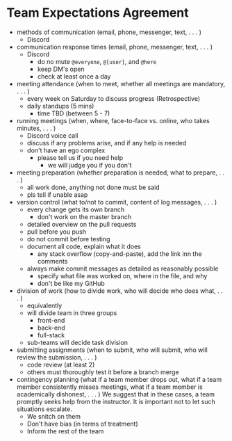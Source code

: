 # Team Expectations Agreement

* methods of communication (email, phone, messenger, text, .  .  .  )
  * Discord
* communication response times (email, phone, messenger, text, .  .  .  )
  * Discord
    * do no mute `@everyone`, `@[user]`, and `@here`  
    * keep DM's open
    * check at least once a day
* meeting attendance (when to meet, whether all meetings are mandatory, .  .  .  )
  * every week on Saturday to discuss progress (Retrospective)
  * daily standups (5 mins) 
    * time TBD (between 5 - 7)
* running meetings (when, where, face-to-face vs.  online, who takes minutes, .  .  .  )
  * Discord voice call
  * discuss if any problems arise, and if any help is needed
  * don't have an ego complex
    * please tell us if you need help
      * we will judge you if you don't
* meeting preparation (whether preparation is needed, what to prepare, .  .  .  )
  * all work done, anything not done must be said 
  * pls tell if unable asap
* version control (what to/not to commit, content of log messages, .  .  .  )
  * every change gets its own branch
    * don't work on the master branch
  * detailed overview on the pull requests
  * pull before you push
  * do not commit before testing
  * document all code, explain what it does
    * any stack overflow (copy-and-paste), add the link inn the comments
  * always make commit messages as detailed as reasonably possible
    * specify what file was worked on, where in the file, and why
    * don't be like my GitHub
* division of work (how to divide work, who will decide who does what, .  .  .  )
  * equivalently 
  * will divide team in three groups
    * front-end
    * back-end
    * full-stack
  * sub-teams will decide task division
* submitting assignments (when to submit, who will submit, who will review the submission, .  .  .  )
  * code review (at least 2)
  * others must thoroughly test it before a branch merge
* contingency planning (what if a team member drops out, what if a team member consistently misses meetings, what if a team member is academically dishonest, .  .  .  )  We suggest that in these cases, a team promptly seeks help from the instructor.  It is important not to let such situations escalate. 
  * We snitch on them
  * Don't have bias (in terms of treatment)
  * Inform the rest of the team

​              